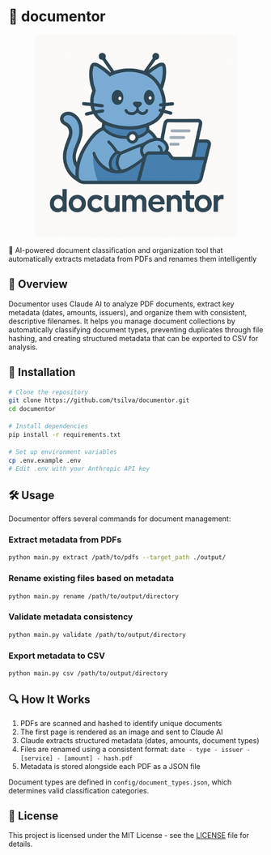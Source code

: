 # 📄 documentor

<p align="center">
  <img src="logo.jpg" alt="logo" width="400"/>
</p>

🤖 AI-powered document classification and organization tool that automatically extracts metadata from PDFs and renames them intelligently

## 📖 Overview

Documentor uses Claude AI to analyze PDF documents, extract key metadata (dates, amounts, issuers), and organize them with consistent, descriptive filenames. It helps you manage document collections by automatically classifying document types, preventing duplicates through file hashing, and creating structured metadata that can be exported to CSV for analysis.

## 🚀 Installation

```bash
# Clone the repository
git clone https://github.com/tsilva/documentor.git
cd documentor

# Install dependencies
pip install -r requirements.txt

# Set up environment variables
cp .env.example .env
# Edit .env with your Anthropic API key
```

## 🛠️ Usage

Documentor offers several commands for document management:

### Extract metadata from PDFs

```bash
python main.py extract /path/to/pdfs --target_path ./output/
```

### Rename existing files based on metadata

```bash
python main.py rename /path/to/output/directory
```

### Validate metadata consistency

```bash
python main.py validate /path/to/output/directory
```

### Export metadata to CSV

```bash
python main.py csv /path/to/output/directory
```

## 🔍 How It Works

1. PDFs are scanned and hashed to identify unique documents
2. The first page is rendered as an image and sent to Claude AI
3. Claude extracts structured metadata (dates, amounts, document types)
4. Files are renamed using a consistent format: `date - type - issuer - [service] - [amount] - hash.pdf`
5. Metadata is stored alongside each PDF as a JSON file

Document types are defined in `config/document_types.json`, which determines valid classification categories.

## 📄 License

This project is licensed under the MIT License - see the [LICENSE](LICENSE) file for details.